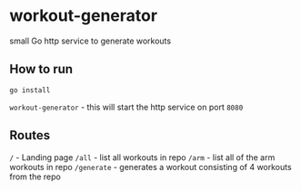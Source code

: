 # workout-generator
small Go http service to generate workouts
## How to run

`go install`

`workout-generator` - this will start the http service on port `8080`

## Routes

`/` - Landing page
`/all` - list all workouts in repo
`/arm` - list all of the arm workouts in repo
`/generate` - generates a workout consisting of 4 workouts from the repo
